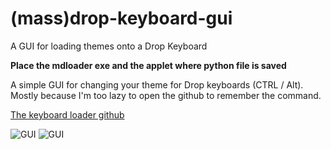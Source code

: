 # (mass)drop-keyboard-gui
 A GUI for loading themes onto a Drop Keyboard

**Place the mdloader exe and the applet where python file is saved**

A simple GUI for changing your theme for Drop keyboards (CTRL / Alt). Mostly because I'm too lazy to open the github to remember the command. 

[The keyboard loader github](https://github.com/Massdrop/mdloader)

![GUI](https://i.imgur.com/gPWejvz.png)
![GUI](https://i.imgur.com/lnKukyu.png)

